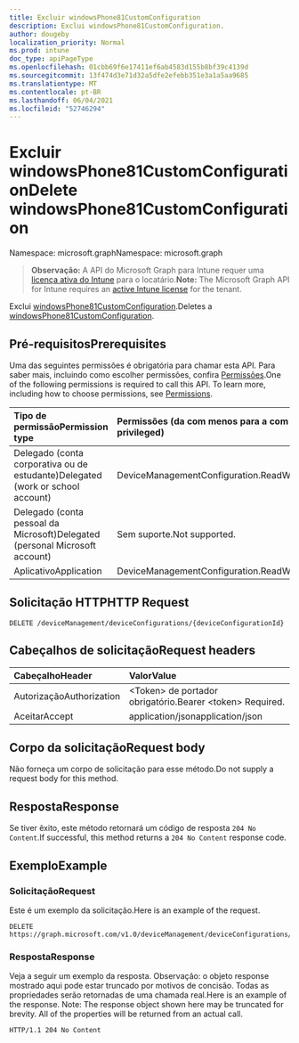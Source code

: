 ```yaml
---
title: Excluir windowsPhone81CustomConfiguration
description: Exclui windowsPhone81CustomConfiguration.
author: dougeby
localization_priority: Normal
ms.prod: intune
doc_type: apiPageType
ms.openlocfilehash: 01cbb69f6e17411ef6ab4583d155b8bf39c4139d
ms.sourcegitcommit: 13f474d3e71d32a5dfe2efebb351e3a1a5aa9685
ms.translationtype: MT
ms.contentlocale: pt-BR
ms.lasthandoff: 06/04/2021
ms.locfileid: "52746294"
---
```

# <a name="delete-windowsphone81customconfiguration"></a><span data-ttu-id="e555f-103">Excluir windowsPhone81CustomConfiguration</span><span class="sxs-lookup"><span data-stu-id="e555f-103">Delete windowsPhone81CustomConfiguration</span></span>

<span data-ttu-id="e555f-104">Namespace: microsoft.graph</span><span class="sxs-lookup"><span data-stu-id="e555f-104">Namespace: microsoft.graph</span></span>

> <span data-ttu-id="e555f-105">**Observação:** A API do Microsoft Graph para Intune requer uma [licença ativa do Intune](https://go.microsoft.com/fwlink/?linkid=839381) para o locatário.</span><span class="sxs-lookup"><span data-stu-id="e555f-105">**Note:** The Microsoft Graph API for Intune requires an [active Intune license](https://go.microsoft.com/fwlink/?linkid=839381) for the tenant.</span></span>

<span data-ttu-id="e555f-106">Exclui [windowsPhone81CustomConfiguration](../resources/intune-deviceconfig-windowsphone81customconfiguration.md).</span><span class="sxs-lookup"><span data-stu-id="e555f-106">Deletes a [windowsPhone81CustomConfiguration](../resources/intune-deviceconfig-windowsphone81customconfiguration.md).</span></span>

## <a name="prerequisites"></a><span data-ttu-id="e555f-107">Pré-requisitos</span><span class="sxs-lookup"><span data-stu-id="e555f-107">Prerequisites</span></span>
<span data-ttu-id="e555f-p101">Uma das seguintes permissões é obrigatória para chamar esta API. Para saber mais, incluindo como escolher permissões, confira [Permissões](/graph/permissions-reference).</span><span class="sxs-lookup"><span data-stu-id="e555f-p101">One of the following permissions is required to call this API. To learn more, including how to choose permissions, see [Permissions](/graph/permissions-reference).</span></span>

|<span data-ttu-id="e555f-110">Tipo de permissão</span><span class="sxs-lookup"><span data-stu-id="e555f-110">Permission type</span></span>|<span data-ttu-id="e555f-111">Permissões (da com menos para a com mais privilégios)</span><span class="sxs-lookup"><span data-stu-id="e555f-111">Permissions (from least to most privileged)</span></span>|
|:---|:---|
|<span data-ttu-id="e555f-112">Delegado (conta corporativa ou de estudante)</span><span class="sxs-lookup"><span data-stu-id="e555f-112">Delegated (work or school account)</span></span>|<span data-ttu-id="e555f-113">DeviceManagementConfiguration.ReadWrite.All</span><span class="sxs-lookup"><span data-stu-id="e555f-113">DeviceManagementConfiguration.ReadWrite.All</span></span>|
|<span data-ttu-id="e555f-114">Delegado (conta pessoal da Microsoft)</span><span class="sxs-lookup"><span data-stu-id="e555f-114">Delegated (personal Microsoft account)</span></span>|<span data-ttu-id="e555f-115">Sem suporte.</span><span class="sxs-lookup"><span data-stu-id="e555f-115">Not supported.</span></span>|
|<span data-ttu-id="e555f-116">Aplicativo</span><span class="sxs-lookup"><span data-stu-id="e555f-116">Application</span></span>|<span data-ttu-id="e555f-117">DeviceManagementConfiguration.ReadWrite.All</span><span class="sxs-lookup"><span data-stu-id="e555f-117">DeviceManagementConfiguration.ReadWrite.All</span></span>|

## <a name="http-request"></a><span data-ttu-id="e555f-118">Solicitação HTTP</span><span class="sxs-lookup"><span data-stu-id="e555f-118">HTTP Request</span></span>
<!-- {
  "blockType": "ignored"
}
-->
``` http
DELETE /deviceManagement/deviceConfigurations/{deviceConfigurationId}
```

## <a name="request-headers"></a><span data-ttu-id="e555f-119">Cabeçalhos de solicitação</span><span class="sxs-lookup"><span data-stu-id="e555f-119">Request headers</span></span>
|<span data-ttu-id="e555f-120">Cabeçalho</span><span class="sxs-lookup"><span data-stu-id="e555f-120">Header</span></span>|<span data-ttu-id="e555f-121">Valor</span><span class="sxs-lookup"><span data-stu-id="e555f-121">Value</span></span>|
|:---|:---|
|<span data-ttu-id="e555f-122">Autorização</span><span class="sxs-lookup"><span data-stu-id="e555f-122">Authorization</span></span>|<span data-ttu-id="e555f-123">&lt;Token&gt; de portador obrigatório.</span><span class="sxs-lookup"><span data-stu-id="e555f-123">Bearer &lt;token&gt; Required.</span></span>|
|<span data-ttu-id="e555f-124">Aceitar</span><span class="sxs-lookup"><span data-stu-id="e555f-124">Accept</span></span>|<span data-ttu-id="e555f-125">application/json</span><span class="sxs-lookup"><span data-stu-id="e555f-125">application/json</span></span>|

## <a name="request-body"></a><span data-ttu-id="e555f-126">Corpo da solicitação</span><span class="sxs-lookup"><span data-stu-id="e555f-126">Request body</span></span>
<span data-ttu-id="e555f-127">Não forneça um corpo de solicitação para esse método.</span><span class="sxs-lookup"><span data-stu-id="e555f-127">Do not supply a request body for this method.</span></span>

## <a name="response"></a><span data-ttu-id="e555f-128">Resposta</span><span class="sxs-lookup"><span data-stu-id="e555f-128">Response</span></span>
<span data-ttu-id="e555f-129">Se tiver êxito, este método retornará um código de resposta `204 No Content`.</span><span class="sxs-lookup"><span data-stu-id="e555f-129">If successful, this method returns a `204 No Content` response code.</span></span>

## <a name="example"></a><span data-ttu-id="e555f-130">Exemplo</span><span class="sxs-lookup"><span data-stu-id="e555f-130">Example</span></span>

### <a name="request"></a><span data-ttu-id="e555f-131">Solicitação</span><span class="sxs-lookup"><span data-stu-id="e555f-131">Request</span></span>
<span data-ttu-id="e555f-132">Este é um exemplo da solicitação.</span><span class="sxs-lookup"><span data-stu-id="e555f-132">Here is an example of the request.</span></span>
``` http
DELETE https://graph.microsoft.com/v1.0/deviceManagement/deviceConfigurations/{deviceConfigurationId}
```

### <a name="response"></a><span data-ttu-id="e555f-133">Resposta</span><span class="sxs-lookup"><span data-stu-id="e555f-133">Response</span></span>
<span data-ttu-id="e555f-p102">Veja a seguir um exemplo da resposta. Observação: o objeto response mostrado aqui pode estar truncado por motivos de concisão. Todas as propriedades serão retornadas de uma chamada real.</span><span class="sxs-lookup"><span data-stu-id="e555f-p102">Here is an example of the response. Note: The response object shown here may be truncated for brevity. All of the properties will be returned from an actual call.</span></span>
``` http
HTTP/1.1 204 No Content
```




